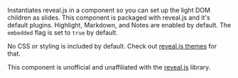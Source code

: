 Instantiates reveal.js in a component so you can set up the light DOM children as slides. This component is packaged with reveal.js and it's default plugins. Highlight, Markdown, and Notes are enabled by default. The `embedded` flag is set to `true` by default.

No CSS or styling is included by default. Check out [reveal.js themes](https://revealjs.com/themes/) for that.

This component is unofficial and unaffiliated with the [reveal.js](https://revealjs.com/) library.
